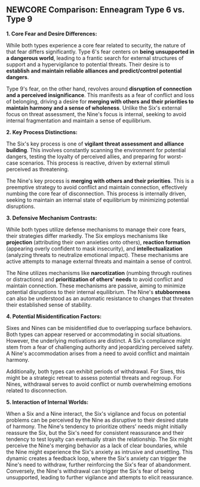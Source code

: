 ## NEWCORE Comparison: Enneagram Type 6 vs. Type 9

**1. Core Fear and Desire Differences:**

While both types experience a core fear related to security, the nature of that fear differs significantly.  Type 6's fear centers on **being unsupported in a dangerous world**, leading to a frantic search for external structures of support and a hypervigilance to potential threats. Their desire is to **establish and maintain reliable alliances and predict/control potential dangers**.

Type 9's fear, on the other hand, revolves around **disruption of connection and a perceived insignificance**. This manifests as a fear of conflict and loss of belonging, driving a desire for **merging with others and their priorities to maintain harmony and a sense of wholeness**.  Unlike the Six's external focus on threat assessment, the Nine's focus is internal, seeking to avoid internal fragmentation and maintain a sense of equilibrium.


**2. Key Process Distinctions:**

The Six's key process is one of **vigilant threat assessment and alliance building**.  This involves constantly scanning the environment for potential dangers, testing the loyalty of perceived allies, and preparing for worst-case scenarios. This process is reactive, driven by external stimuli perceived as threatening.

The Nine's key process is **merging with others and their priorities**. This is a preemptive strategy to avoid conflict and maintain connection, effectively numbing the core fear of disconnection. This process is internally driven, seeking to maintain an internal state of equilibrium by minimizing potential disruptions.


**3. Defensive Mechanism Contrasts:**

While both types utilize defense mechanisms to manage their core fears, their strategies differ markedly.  The Six employs mechanisms like **projection** (attributing their own anxieties onto others), **reaction formation** (appearing overly confident to mask insecurity), and **intellectualization** (analyzing threats to neutralize emotional impact). These mechanisms are active attempts to manage external threats and maintain a sense of control.

The Nine utilizes mechanisms like **narcotization** (numbing through routines or distractions) and **prioritization of others' needs** to avoid conflict and maintain connection. These mechanisms are passive, aiming to minimize potential disruptions to their internal equilibrium.  The Nine's **stubbornness** can also be understood as an automatic resistance to changes that threaten their established sense of stability.


**4. Potential Misidentification Factors:**

Sixes and Nines can be misidentified due to overlapping surface behaviors.  Both types can appear reserved or accommodating in social situations.  However, the underlying motivations are distinct.  A Six's compliance might stem from a fear of challenging authority and jeopardizing perceived safety. A Nine's accommodation arises from a need to avoid conflict and maintain harmony.

Additionally, both types can exhibit periods of withdrawal. For Sixes, this might be a strategic retreat to assess potential threats and regroup. For Nines, withdrawal serves to avoid conflict or numb overwhelming emotions related to disconnection.


**5. Interaction of Internal Worlds:**

When a Six and a Nine interact, the Six's vigilance and focus on potential problems can be perceived by the Nine as disruptive to their desired state of harmony. The Nine's tendency to prioritize others' needs might initially reassure the Six, but the Six's need for consistent reassurance and their tendency to test loyalty can eventually strain the relationship.  The Six might perceive the Nine's merging behavior as a lack of clear boundaries, while the Nine might experience the Six's anxiety as intrusive and unsettling.  This dynamic creates a feedback loop, where the Six's anxiety can trigger the Nine's need to withdraw, further reinforcing the Six's fear of abandonment.  Conversely, the Nine's withdrawal can trigger the Six's fear of being unsupported, leading to further vigilance and attempts to elicit reassurance.

